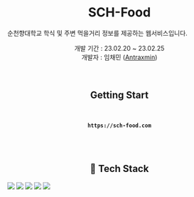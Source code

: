 <center>

# SCH-Food

</center>

순천향대학교 학식 및 주변 먹을거리 정보를 제공하는 웹서비스입니다.

<center>

개발 기간 : 23.02.20 ~ 23.02.25
<br>개발자 : 임채민 ([Antraxmin](https://github.com/Antraxmin))
<br><br><br>

</center>

<center>

## Getting Start

<br>
</center>

<center>

**`https://sch-food.com`**

</center>

<br><br>

<center>

## 🔨 Tech Stack

</center>
<img src="https://img.shields.io/badge/Next.js-000000?style=flat-square&logo=Next.js&logoColor=white"/>
<img src="https://img.shields.io/badge/TypeScript-3178C6?style=flat-square&logo=TypeScript&logoColor=white"/> <img src="https://img.shields.io/badge/React-61DAFB?style=flat-square&logo=React&logoColor=black"/></a> <img src="https://img.shields.io/badge/Node.js-339933?style=flat-square&logo=Node.js&logoColor=white"/> 
<img src="https://img.shields.io/badge/Tailwind CSS-06B6D4?style=flat-square&logo=Tailwind CSS&logoColor=white"/>

